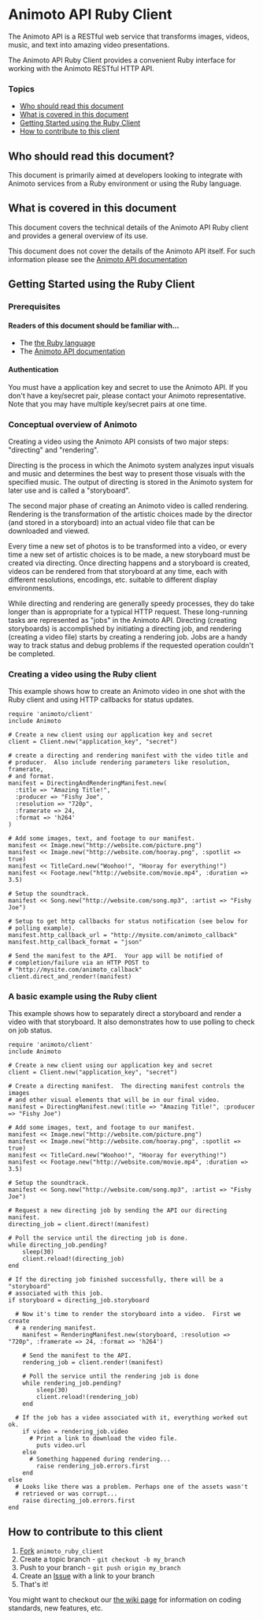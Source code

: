 Animoto API Ruby Client
=======================

The Animoto API is a RESTful web service that transforms images, videos,
music, and text into amazing video presentations.

The Animoto API Ruby Client provides a convenient Ruby interface for working
with the Animoto RESTful HTTP API.

### Topics

  * [Who should read this document](#who_should_read_this_document)
  * [What is covered in this document](#what_is_covered_in_this_document)
  * [Getting Started using the Ruby Client](#getting_started_using_the_ruby_client)
  * [How to contribute to this client](#how_to_contribute)

<a name="who_should_read_this_document"></a>
## Who should read this document?

This document is primarily aimed at developers looking to integrate with
Animoto services from a Ruby environment or using the Ruby language.

<a name="what_is_covered_in_this_document"></a>
## What is covered in this document

This document covers the technical details of the Animoto API Ruby client and 
provides a general overview of its use.

This document does not cover the details of the Animoto API itself. For such information please see the [Animoto API documentation][api_docs]

<a name="getting_started_using_the_ruby_client"></a>
## Getting Started using the Ruby Client

### Prerequisites

#### Readers of this document should be familiar with...

  * The [the Ruby language](http://ruby-lang.org)
  * The [Animoto API documentation][api_docs]

#### Authentication

You must have a application key and secret to use the Animoto API. If you
don't have a key/secret pair, please contact your Animoto representative. Note
that you may have multiple key/secret pairs at one time.

### Conceptual overview of Animoto

Creating a video using the Animoto API consists of two major steps:
"directing" and "rendering".

Directing is the process in which the Animoto system analyzes input visuals
and music and determines the best way to present those visuals with the
specified music. The output of directing is stored in the Animoto system for
later use and is called a "storyboard".

The second major phase of creating an Animoto video is called rendering.
Rendering is the transformation of the artistic choices made by the director
(and stored in a storyboard) into an actual video file that can be downloaded
and viewed.

Every time a new set of photos is to be transformed into a video, or every
time a new set of artistic choices is to be made, a new storyboard must be
created via directing. Once directing happens and a storyboard is created,
videos can be rendered from that storyboard at any time, each with different
resolutions, encodings, etc. suitable to different display environments.

While directing and rendering are generally speedy processes, they do take
longer than is appropriate for a typical HTTP request. These long-running
tasks are represented as "jobs" in the Animoto API. Directing (creating
storyboards) is accomplished by initiating a directing job, and rendering
(creating a video file) starts by creating a rendering job. Jobs are a handy
way to track status and debug problems if the requested operation couldn't be
completed.

### Creating a video using the Ruby client

This example shows how to create an Animoto video in one shot with the Ruby
client and using HTTP callbacks for status updates.

    require 'animoto/client'
    include Animoto

    # Create a new client using our application key and secret
    client = Client.new("application_key", "secret")

    # create a directing and rendering manifest with the video title and 
    # producer.  Also include rendering parameters like resolution, framerate,
    # and format.
    manifest = DirectingAndRenderingManifest.new(
      :title => "Amazing Title!", 
      :producer => "Fishy Joe", 
      :resolution => "720p", 
      :framerate => 24, 
      :format => 'h264'
    )
    
    # Add some images, text, and footage to our manifest.
    manifest << Image.new("http://website.com/picture.png")
    manifest << Image.new("http://website.com/hooray.png", :spotlit => true)
    manifest << TitleCard.new("Woohoo!", "Hooray for everything!")
    manifest << Footage.new("http://website.com/movie.mp4", :duration => 3.5)
    
    # Setup the soundtrack.
    manifest << Song.new("http://website.com/song.mp3", :artist => "Fishy Joe")
    
    # Setup to get http callbacks for status notification (see below for 
    # polling example).
    manifest.http_callback_url = "http://mysite.com/animoto_callback"
    manifest.http_callback_format = "json"

    # Send the manifest to the API.  Your app will be notified of 
    # completion/failure via an HTTP POST to 
    # "http://mysite.com/animoto_callback"
    client.direct_and_render!(manifest)


### A basic example using the Ruby client

This example shows how to separately direct a storyboard and render a video
with that storyboard. It also demonstrates how to use polling to check on job
status.

    require 'animoto/client'
    include Animoto

    # Create a new client using our application key and secret
    client = Client.new("application_key", "secret")

    # Create a directing manifest.  The directing manifest controls the images
    # and other visual elements that will be in our final video.
    manifest = DirectingManifest.new(:title => "Amazing Title!", :producer => "Fishy Joe")
    
    # Add some images, text, and footage to our manifest.
    manifest << Image.new("http://website.com/picture.png")
    manifest << Image.new("http://website.com/hooray.png", :spotlit => true)
    manifest << TitleCard.new("Woohoo!", "Hooray for everything!")
    manifest << Footage.new("http://website.com/movie.mp4", :duration => 3.5)
    
    # Setup the soundtrack.
    manifest << Song.new("http://website.com/song.mp3", :artist => "Fishy Joe")

    # Request a new directing job by sending the API our directing manifest.
    directing_job = client.direct!(manifest)
    
    # Poll the service until the directing job is done.
    while directing_job.pending?
    	sleep(30)
    	client.reload!(directing_job)
    end

    # If the directing job finished successfully, there will be a "storyboard" 
    # associated with this job.
    if storyboard = directing_job.storyboard
    
      # Now it's time to render the storyboard into a video.  First we create
      # a rendering manifest.
    	manifest = RenderingManifest.new(storyboard, :resolution => "720p", :framerate => 24, :format => 'h264')
    	
    	# Send the manifest to the API.
    	rendering_job = client.render!(manifest)
    	
    	# Poll the service until the rendering job is done
    	while rendering_job.pending?
    		sleep(30)
    		client.reload!(rendering_job)
    	end

      # If the job has a video associated with it, everything worked out ok.
    	if video = rendering_job.video
    	  # Print a link to download the video file.
    		puts video.url
    	else
    	  # Something happened during rendering...
    		raise rendering_job.errors.first
    	end
    else
      # Looks like there was a problem. Perhaps one of the assets wasn't 
      # retrieved or was corrupt...
    	raise directing_job.errors.first
    end

<a name="how_to_contribute"></a>
## How to contribute to this client

1. [Fork](http://help.github.com/forking/) `animoto_ruby_client`
2. Create a topic branch - `git checkout -b my_branch`
3. Push to your branch - `git push origin my_branch`
4. Create an [Issue](http://github.com/animoto/animoto_ruby_client/issues) with a link to your branch
5. That's it!

You might want to checkout our [the wiki page](http://wiki.github.com/animoto/animoto_ruby_client) for information
on coding standards, new features, etc.


[api_docs]: http://animoto.com/developer/api
